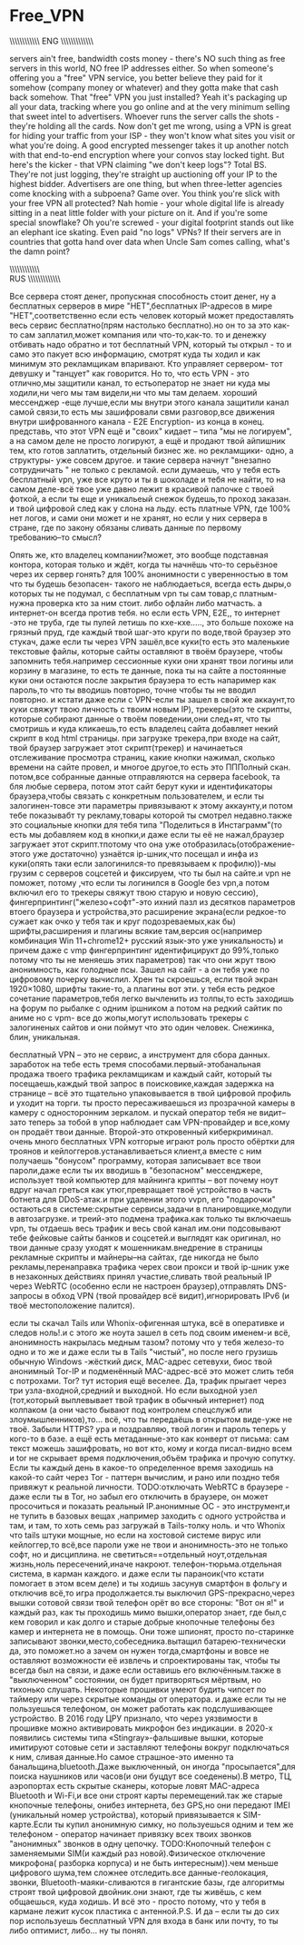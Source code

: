 # Free_VPN
\\\\\\\\\\\\\\\\\\\\\\\\
ENG
\\\\\\\\\\\\\\\\\\\\\\\\\

servers ain't free, bandwidth costs money - there's NO such thing as free servers in this world, NO free IP addresses either. So when someone's offering you a "free" VPN service, you better believe they paid for it somehow (company money or whatever) and they gotta make that cash back somehow. That "free" VPN you just installed? Yeah it's packaging up all your data, tracking where you go online and at the very minimum selling that sweet intel to advertisers. Whoever runs the server calls the shots - they're holding all the cards. Now don't get me wrong, using a VPN is great for hiding your traffic from your ISP - they won't know what sites you visit or what you're doing. A good encrypted messenger takes it up another notch with that end-to-end encryption where your convos stay locked tight. But here's the kicker - that VPN claiming "we don't keep logs"? Total BS. They're not just logging, they're straight up auctioning off your IP to the highest bidder. Advertisers are one thing, but when three-letter agencies come knocking with a subpoena? Game over. You think you're slick with your free VPN all protected? Nah homie - your whole digital life is already sitting in a neat little folder with your picture on it. And if you're some special snowflake? Oh you're screwed - your digital footprint stands out like an elephant ice skating. Even paid "no logs" VPNs? If their servers are in countries that gotta hand over data when Uncle Sam comes calling, what's the damn point?

\\\\\\\\\\\\\\\\\\\\\\\\\
RUS
\\\\\\\\\\\\\\\\\\\\\\\\\


Все сервера стоят денег, пропускная способность стоит денег, ну а бесплатных серверов в мире "НЕТ",бесплатных IP-адресов в мире "НЕТ",соответственно если есть человек который может предоставлять  весь сервис бесплатно(прям настолько бесплатно).но он то за это как-то сам заплатил,может компания или что-то,как-то. то  и денежку отбивать надо обратно и тот бесплатный  VPN, который ты открыл - то и само это пакует всю информацию, смотрят куда ты ходил и как минимум это рекламщикам впаривают. Кто управляет сервером- тот девушку и "танцует" как говорится. Но то, что есть VPN - это отлично,мы защитили канал, то естьоператор не знает ни куда мы ходили,ни чего мы там видели,ни что мы там делаем. хороший мессенджер -еще лучше,если мы внутри этого канала защитили канал самой связи,то есть мы зашифровали свми разговор,все движения внутри шифрованного канала - Е2Е Encryption- из конца в конец.
представь, что этот VPN ещё и "своих" кидает – типа "мы не логируем", а на самом деле не просто логируют, а ещё и продают твой айпишник тем, кто готов заплатить, отдельный бизнес же.
но рекламщики- одно, а структуры- уже совсем другое. и такие сервера начнут "внезапно сотрудничать " не только с рекламой. если думаешь, что у тебя есть бесплатный vpn, уже все круто и ты в шоколаде и тебя не найти, то на самом деле-всё твое уже давно лежит в красивой папочке с твоей фоткой, а если ты еще и уникальеый снежок будешь,то проход заказан. и твой цифровой след как у слона на льду.  есть платные  VPN, где 100% нет логов,  и сами они может и не хранят, но если у них сервера в стране, где по закону обязаны сливать данные по первому требованию–то смысл?



Опять же, кто владелец компании?может, это вообще подставная контора, которая только и ждёт, когда ты начнёшь что-то серьёзное через их сервер гонять?
для 100% анонимности с уверенностью в том что ты будешь безопасен- такого не наблюдаеться, всегда есть дыры,о которых ты не подумал, с бесплатным vpn ты сам товар,с платным- нужна проверка кто за ним стоит. либо офлайн либо матчасть. а интернет-он всегда против тебя.
но если есть VPN, E2E,, то интернет -это не труба, где ты пулей летишь по кхе-кхе....., это больше похоже на грязный пруд, где каждый твой шаг-это круги по воде,твой браузер это стукач, даже если ты через VPN зашёл,все куки(то есть это маленькие текстовые файлы, которые сайты оставляют в твоём браузере, чтобы запомнить тебя.например сессионные куки они хранят твои логины или корзину в магазине, то есть те данные, пока ты на сайте а постоянные куки они остаются после закрытия браузера то есть напаример как пароль,то что ты вводишь повторно, точне чтобы ты не вводил повторно. и кстати даже если с VPN-если ты зашел в свой же аккаунт,то куки свяжут твою личность с твоим новым IP), трекеры(это те скрипты, которые собирают данные о твоём поведении,они след+ят, что ты смотришь и куда кликаешь,то есть владелец сайта добавляет некий скрипт в код html страницы. при загрузке трекера,при входе на сайт, твой браузер загружает этот скрипт(трекер) и начинаеться отслеживание просмотра страниц, какие кнопки нажимал, сколько времени на сайте провел, и многое другое,то есть это ПППолный скан. потом,все собранные данные отправляются на сервера facebook, та бля любые сервера, потом этот сайт берут куки  и идентификаторы браузера,чтобы связать с конкретным пользователем, и если ты залогинен-товсе эти параметры привязывают к этому аккаунту,и потом тебе показывабт ту рекламу,товары которой ты смотрел недавно.также это социальные кнопки для тебя типа "Поделиться в Инстаграмм"(то есть мы добавляем код в  кнопки,и даже если ты её не нажал,браузер загружает этот скрипт.тпотому что она  уже отобразилась(отображение-этого уже достаточно) узнаётся ip-шник,что посещал и инфа из куки(опять таки если залогинился-то превязываем к профилю))-мы грузим с серверов соцсетей и фиксируем, что ты был на сайте.и vpn  не поможет, потому ,что если ты логинился в Google без vpn,а потом включил его то трекеры свяжут твою старую и новую сессию), фингерпринтинг("железо+софт"-это ихний пазл из десятков параметров втоего браузера и устройства,это расширение экрана(если редкое-то сужает как очко у тебя так и круг подозреваемых,как бы) шрифты,расширения и плагины всякие там,версия ос(например комбинация Win 11+chrome12+ русский язык-это уже уникальность) и причем даже с vmp фингерпринтинг идентифицирукт до 99%,только потому что ты не меняешь этих параметров) так что они жрут твою анонимность, как голодные псы. Зашел на сайт - а он тебя уже по цифровому почерку вычислил. Хрен ты скроешься, если твой экран 1920×1080, шрифты такие-то, а плагины вот эти. у тебя есть редкое сочетание параметров,тебя легко вычленить из толпы,то есть заходишь на форум по рыбалке с одним ipшником а потом на редкий сайтик по аниме но с vpm- все до жопы,могут использовать трекеры с залогиненых сайтов и они поймут что это один человек. Снежинка, блин, уникальная.

бесплатный VPN – это не сервис, а инструмент для сбора данных. заработок на тебе  есть тремя способами.первый-этобанальная продажа твоего трафика рекламщикам и каждый сайт, который ты посещаешь,каждый твой запрос в поисковике,каждая задержка на странице – всё это тщательно упаковывается в твой цифровой профиль и уходит на торги. ты просто пересаживаешься из прозрачной камеры в камеру с односторонним зеркалом. и пускай оператор тебя не видит–зато теперь за тобой в упор наблюдает сам VPN-провайдер и все,кому он продаёт твои данные.
Второй-это откровенный киберкриминал. очень много бесплатных VPN котгорые играют роль просто обёртки для троянов и кейлоггеров.устанавливаеться клиент,а вместе с ним получаешь "бонусом" программу, которая записывает все твои пароли,даже если ты их вводишь в "безопасном" мессенджере, использует твой компьютер для майнинга крипты – вот почему ноут вдруг начал греться как утюг,превращает твоё устройство в часть ботнета для DDoS-атак.и при удалении этого vvpn, его "подарочки" остаються в системе:скрытые сервисы,задачи в планировщике,модули в автозагрузке. и треий-это подмена трафика.как только ты включаешь vpn, ты отдаешь весь трафик  и весь свой канал им.они подсовывают тебе фейковые сайты банков и соцсетей.и выглядят  как оригинал, но твои данные сразу уходят к мошенникам.внедрение в страницы рекламные скрипты и майнеры–на сайтах, где никогда не было рекламы,перенаправка трафика черех свои прокси и твой ip-шник уже в незаконных действиях принял участие,сливать твой реальный IP через WebRTC (особенно если не настроен браузер),отправлять DNS-запросы в обход VPN (твой провайдер всё видит),игнорировать IPv6 (и твоё местоположение палится).

если ты скачал Tails или Whonix-офигенная штука, всё в оперативке и следов ноль!.и с этого же ноута зашел в сеть под своим именем-и всё, анонимность накрылась медным тазом? потому что у тебя железо-то одно и то же и даже если ты в Tails "чистый", но после него грузишь обычную Windows -жёсткий диск, MAC-адрес сетевухи, биос твой анонимный Tor-IP и  подменённый MAC-адрес-всё это может слить тебя с потрохами.
Tor? тут история ещё веселее. Да, трафик прыгает через три узла-входной,средний и выходной. Но если выходной узел (тот,который выплевывает твой трафик в обычный интернет) под колпаком (а они часто бывают под контролем спецслужб или злоумышленников),то... всё, что ты передаёшь в открытом виде-уже не твоё. Забыли HTTPS? ура и поздравляю, твой логин и пароль теперь у кого-то в базе. а ещё есть метаданные-это как конверт от письма: сам текст можешь зашифровать, но вот кто, кому и когда писал-видно всем и tor не скрывает время подключения,объём трафика и прочую сопутку. Если ты каждый день в какое-то определенное время заходишь на какой-то сайт через Tor - паттерн вычислим, и рано или поздно тебя привяжут к реальной личности. TODO:отключать WebRTC в браузере - даже если ты в Tor, но забыл его отключить в браузере, он может просочиться и показать реальный IP.анонимные ОС - это инструмент,и не тупить в базовых вещах ,например заходить с одного устройства и там, и там, то хоть семь раз загружай в Tails-толку ноль.
и что Whonix что tails штуки мощные, но если на хостовой системе вирус или кейлоггер,то всё,все пароли уже не твои и анонимность-это не только софт, но и дисциплина. 
не светиться==отдельный ноут,отдельная жизнь,ноль пересечений,иначе накроют.
телефон-тюрьма.отдельная система, в карман каждого. и даже если ты параноик(что кстати помогает в этом всем деле) и ты ходишь засунув смартфон в фольгу и отключив всё,то игра продолжается.ты выключил GPS-прекрасно,через вышки сотовой связи твой телефон орёт во все стороны: "Вот он я!" и каждый раз, как ты проходишь мимо вышки,оператор знает, где был,с кем говорил и как долго и старые добрые кнопочные телефоны без камер и интернета не в помощь. Они тоже шпионят, просто по-старинке записывают звонки,место,собеседника.вытащил батарею-технически да, это поможет.но а зачем он нужен тогда,смартфоны и вовсе не оставляют возможности её извлечь и спроектированы так, чтобы ты всегда был на связи, и даже если оставишь его включённым.также в "выключенном" состоянии, он будет притворяться мёртвым, но тихонько слушать. Некоторые прошивки умеют будить чипсет по таймеру или через скрытые команды от оператора.
и даже если ты не пользуешься телефоном, он может работать как подслушивающее устройство.
В 2016 году ЦРУ признало, что через уязвимости в прошивке можно активировать микрофон без индикации.
в 2020-х появились системы типа «Stingray»-фальшивые вышки, которые имитируют сотовые сети и заставляют телефоны вокруг подключаться к ним, сливая данные.Но самое страшное-это именно та банальщина,bluetooth.Даже выключенный, он иногда "просыпается",для поиска наушников или часов(и они буцдут все соеденены).В метро, ТЦ, аэропортах есть скрытые сканеры, которые ловят MAC-адреса Bluetooth и Wi-Fi,и все они  строят карты перемещений.так же старые кнопочные телефоны, онибез интернета, без GPS,но они передают IMEI (уникальный номер устройства), который привязывается к SIM-карте.Если ты купил анонимную симку, но пользуешься одним и тем же телефоном - оператор начинает привязку всех твоих звонков "анонимных" звонков в одну цепочку.
TODO:Кнопочный телефон с заменяемыми SIM(и каждый раз новой).Физическое отключение микрофона( разборка корпуса) и не быть интересным)).чем меньше цифрового шума,тем сложнее отследить.все данные-геолокация, звонки, Bluetooth-маяки-сливаются в гигантские базы, где алгоритмы строят твой цифровой двойник.они знают, где ты живёшь, с кем общаешься, куда ходишь. И всё это - просто потому, что у тебя в кармане лежит кусок пластика с антенной.P.S. И да – если ты до сих пор используешь бесплатный VPN для входа в банк или почту, то ты либо оптимист, либо... 
ну ты понял.
      